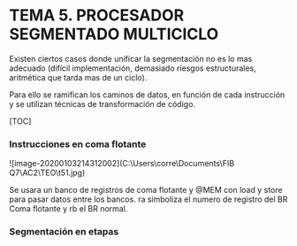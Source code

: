 # TEMA 5. PROCESADOR SEGMENTADO MULTICICLO

Existen ciertos casos donde unificar la segmentación no es lo mas adecuado (difícil implementación, demasiado riesgos estructurales, aritmética que tarda mas de un ciclo).

Para ello se ramifican los caminos de datos, en función de cada instrucción y se utilizan técnicas de transformación de código.

[TOC]



### Instrucciones en coma flotante

![image-20200103214312002](C:\Users\corre\Documents\FIB Q7\AC2\TEO\t51.jpg)

Se usara un banco de registros de coma flotante y @MEM con load y store para pasar datos entre los bancos. ra simboliza el numero de registro del BR Coma flotante y rb el BR normal.

### Segmentación en etapas

